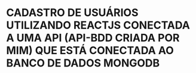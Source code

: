# CADASTRO DE USUÁRIOS UTILIZANDO REACTJS CONECTADA A UMA API (API-BDD CRIADA POR MIM) QUE ESTÁ CONECTADA AO BANCO DE DADOS MONGODB
